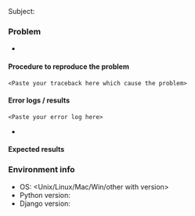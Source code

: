 Subject: <what happen when you do on which django project>

### Problem
- <Detail of problem>

#### Procedure to reproduce the problem
```
<Paste your traceback here which cause the problem>
```

#### Error logs / results
```
<Paste your error log here>
```
- <public link of unexpected result if you have>

#### Expected results
<Describe what to actually do>

### Environment info
- OS: <Unix/Linux/Mac/Win/other with version>
- Python version:
- Django version:

